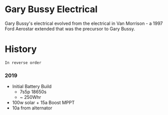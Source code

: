 # Gary Bussy Electrical

Gary Bussy's electrical evolved from the electrical in Van Morrison - a 1997 Ford Aerostar extended that was the precursor to Gary Bussy.



# History
    In reverse order

### 2019

- Initial Battery Build
    - 7s5p 18650s 
    - ~ 250Whr
- 100w solar + 15a Boost MPPT
- 10a from alternator